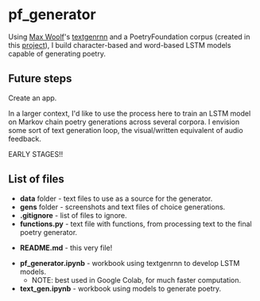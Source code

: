 # pf_generator

Using [Max Woolf](https://minimaxir.com/)'s [textgenrnn](https://github.com/minimaxir/textgenrnn) and a PoetryFoundation corpus (created in this [project]('https://github.com/p-szymo/poetry_genre_classifier')), I build character-based and word-based LSTM models capable of generating poetry.

## Future steps

Create an app.

In a larger context, I'd like to use the process here to train an LSTM model on Markov chain poetry generations across several corpora. I envision some sort of text generation loop, the visual/written equivalent of audio feedback.

EARLY STAGES!!

## List of files
- **data** folder - text files to use as a source for the generator.
- **gens** folder - screenshots and text files of choice generations.
- **.gitignore** - list of files to ignore.
- **functions.py** - text file with functions, from processing text to the final poetry generator.
<!-- - **Procfile** - requirement for Heroku deploy. -->
- **README.md** - this very file!
<!-- - **app.py** - file with app layout and tankanizer function call. -->
<!-- - **requirements.txt** - requirement for Heroku deploy.
- **setup.sh** - requirement for Heroku deploy. -->
- **pf_generator.ipynb** - workbook using textgenrnn to develop LSTM models.
	- NOTE: best used in Google Colab, for much faster computation.
- **text_gen.ipynb** - workbook using models to generate poetry.